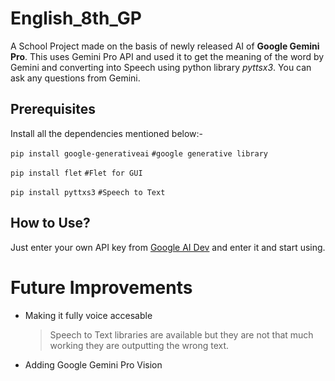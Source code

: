 # English_8th_GP
A School Project made on the basis of newly released AI of **Google Gemini Pro**. This uses Gemini Pro API and used it to get the meaning of the word by Gemini and converting into Speech using python library
*pyttsx3*. You can ask any questions from Gemini. 

## Prerequisites
Install all the dependencies mentioned below:-


`pip install google-generativeai`
`#google generative library` 
  
  `pip install flet`
 `#Flet for GUI` 

`pip install pyttxs3`
 `#Speech to Text`


## How to Use?
Just enter your own API key from [Google AI Dev](https://ai.google.dev) and enter it and start using.

# Future Improvements
* Making it fully voice accesable
  > Speech to Text libraries are available but they are not that much working they are outputting the wrong text.
* Adding Google Gemini Pro Vision 
